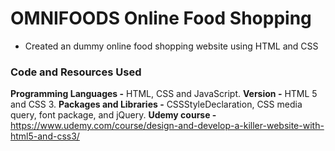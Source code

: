 # OMNIFOODS Online Food Shopping

* Created an dummy online food shopping website using HTML and CSS

### Code and Resources Used

**Programming Languages -** HTML, CSS and JavaScript.
**Version -** HTML 5 and CSS 3.
**Packages and Libraries -** CSSStyleDeclaration, CSS media query, font package, and jQuery.
**Udemy course -** https://www.udemy.com/course/design-and-develop-a-killer-website-with-html5-and-css3/



